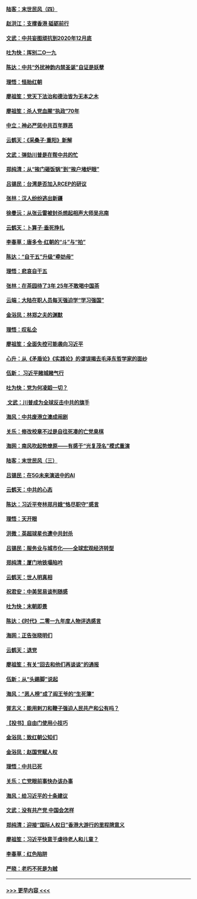 #### [陆客：末世民风（四）](../pages/nsc993/n11749203.md?t=12280044) 
#### [赵洪江：支撑香港 砥砺前行](../pages/nsc993/n11748482.md?t=12280044) 
#### [文武：中共妄图顽抗到2020年12月底](../pages/nsc993/n11748446.md?t=12280044) 
#### [吐为快：挥别二O一九](../pages/nsc993/n11748411.md?t=12280044) 
#### [陈达：中共“外扰神韵内禁圣诞”自证是妖孽](../pages/nsc993/n11748226.md?t=12280044) 
#### [理悟：怪胎红朝](../pages/nsc993/n11748206.md?t=12280044) 
#### [廖祖笙：党天下法治和德治皆为无本之木](../pages/nsc993/n11748135.md?t=12280044) 
#### [廖祖笙：杀人党血腥“执政”70年](../pages/nsc993/n11745144.md?t=12280044) 
#### [中立：神必严惩中共百年罪恶](../pages/nsc993/n11744970.md?t=12280044) 
#### [云鹤天：《采桑子‧重阳》新解](../pages/nsc993/n11744948.md?t=12280044) 
#### [文武：弹劾川普是在帮中共的忙](../pages/nsc993/n11744758.md?t=12280044) 
#### [郑纯清：从“挨门砸饭锅”到“挨户堵炉眼”](../pages/nsc993/n11744745.md?t=12280044) 
#### [吕锡民：台湾是否加入RCEP的研议](../pages/nsc993/n11744701.md?t=12280044) 
#### [张林：汉人纷纷逃出新疆](../pages/nsc993/n11743530.md?t=12280044) 
#### [徐曼沅：从张云雷被封杀想起相声大师吴兆南](../pages/nsc993/n11741816.md?t=12280044) 
#### [云鹤天：卜算子‧垂死挣扎](../pages/nsc993/n11739956.md?t=12280044) 
#### [李春草：唐多令‧红朝的“斗”与“拍”](../pages/nsc993/n11739830.md?t=12280044) 
#### [陈达：“自干五”升级“牵妨母”](../pages/nsc993/n11739724.md?t=12280044) 
#### [理悟：悲哀自干五](../pages/nsc993/n11739547.md?t=12280044) 
#### [张林：在茶园待了3年 25年不敢喝中国茶](../pages/nsc993/n11739240.md?t=12280044) 
#### [云端：大陆在职人员每天强迫学“学习强国”](../pages/nsc993/n11738735.md?t=12280044) 
#### [金浴凤：林郑之夫的渊默](../pages/nsc993/n11737735.md?t=12280044) 
#### [理悟：叹私企](../pages/nsc993/n11737715.md?t=12280044) 
#### [廖祖笙：全面失控可能袭向习近平](../pages/nsc993/n11737704.md?t=12280044) 
#### [心升：从《矛盾论》《实践论》的谬误揭去毛泽东哲学家的面纱](../pages/nsc993/n11736962.md?t=12280044) 
#### [伍新： 习近平赌城赌气行](../pages/nsc993/n11736929.md?t=12280044) 
#### [吐为快：党为何凌蹈一切？](../pages/nsc993/n11736915.md?t=12280044) 
#### [ 文武：川普成为全球反击中共的旗手](../pages/nsc993/n11736882.md?t=12280044) 
#### [海风：中共废港立澳成闹剧](../pages/nsc993/n11735857.md?t=12280044) 
#### [关乐：修改校章不过是自往死凑的亡党臭棋](../pages/nsc993/n11735097.md?t=12280044) 
#### [海网：南风吹起势燎原——有感于“光复茂名”模式重演](../pages/nsc993/n11732308.md?t=12280044) 
#### [陆客：末世民风（三）](../pages/nsc993/n11732211.md?t=12280044) 
#### [吕锡民：在5G未来演进中的AI](../pages/nsc993/n11730010.md?t=12280044) 
#### [云鹤天：中共的心态](../pages/nsc993/n11729906.md?t=12280044) 
#### [陈达：习近平夸林郑月娥“恪尽职守”感言](../pages/nsc993/n11729881.md?t=12280044) 
#### [理悟：天开眼](../pages/nsc993/n11729699.md?t=12280044) 
#### [洪微：英超球星也遭中共封杀](../pages/nsc993/n11727243.md?t=12280044) 
#### [吕锡民：服务业与城市化——全球宏观经济转型](../pages/nsc993/n11725845.md?t=12280044) 
#### [郑纯清：厦门地铁塌陷吟](../pages/nsc993/n11725813.md?t=12280044) 
#### [云鹤天：世人明真相](../pages/nsc993/n11725621.md?t=12280044) 
#### [祝君安：中美贸易谈判随感](../pages/nsc993/n11725609.md?t=12280044) 
#### [吐为快：末朝即景](../pages/nsc993/n11723365.md?t=12280044) 
#### [陈达：《时代》二零一九年度人物评选感言](../pages/nsc993/n11723337.md?t=12280044) 
#### [海网：正告张晓明们](../pages/nsc993/n11723228.md?t=12280044) 
#### [云鹤天：退党](../pages/nsc993/n11723056.md?t=12280044) 
#### [廖祖笙：有关“回去和他们再谈谈”的通报](../pages/nsc993/n11722442.md?t=12280044) 
#### [伍新：从“头踢脚”说起](../pages/nsc993/n11722429.md?t=12280044) 
#### [海风：“恶人榜”成了阎王爷的“生死簿”](../pages/nsc993/n11722272.md?t=12280044) 
#### [胥志义：能用剌刀和鞭子强迫人民共产和公有吗？](../pages/nsc993/n11720569.md?t=12280044) 
#### [【投书】自由门使用小技巧](../pages/nsc993/n11720180.md?t=12280044) 
#### [金浴凤：致红朝公知们](../pages/nsc993/n11720563.md?t=12280044) 
#### [金浴凤：赵国党赋人权](../pages/nsc993/n11720533.md?t=12280044) 
#### [理悟：中共已死](../pages/nsc993/n11720233.md?t=12280044) 
#### [关乐：亡党眼前事快办该办事](../pages/nsc993/n11719160.md?t=12280044) 
#### [海风：给习近平的十条建议](../pages/nsc993/n11717616.md?t=12280044) 
#### [文武：没有共产党 中国会怎样](../pages/nsc993/n11717584.md?t=12280044) 
#### [郑纯清：迎接“国际人权日”香港大游行的里程牌意义](../pages/nsc993/n11717417.md?t=12280044) 
#### [廖祖笙：习近平快意于虐待老人和儿童？](../pages/nsc993/n11715313.md?t=12280044) 
#### [李春草：红色陷阱](../pages/nsc993/n11715029.md?t=12280044) 
#### [严晓：老朽不死是为贼](../pages/nsc993/n11712910.md?t=12280044) 

----
#### [ >>> 更早内容 <<< ](../indexes/nsc993-earlier.md)
